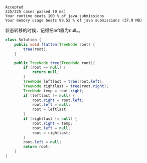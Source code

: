     Accepted
    225/225 cases passed (0 ms)
    Your runtime beats 100 % of java submissions
    Your memory usage beats 99.52 % of java submissions (37.9 MB)

状态转移的时候，记得把left置为null。。
```java
class Solution {
    public void flatten(TreeNode root) {
        tree(root);
    }

    public TreeNode tree(TreeNode root){
        if (root == null) {
            return null;
        }
        TreeNode leftlast = tree(root.left);
        TreeNode rightlast = tree(root.right);
        TreeNode temp = root.right;
        if (leftlast != null) {
            root.right = root.left;
            root.left = null;
            root = leftlast;
        }
        if (rightlast != null) {
            root.right = temp;
            root.left = null;
            root = rightlast;
        } 
        root.left = null;
        return root;
    }
}
```